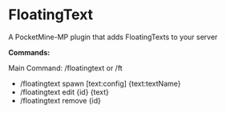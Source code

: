 # FloatingText

A PocketMine-MP plugin that adds FloatingTexts to your server

**Commands:**

Main Command: /floatingtext or /ft

- /floatingtext spawn [text:config] {text:textName}
- /floatingtext edit {id} {text}
- /floatingtext remove {id}
